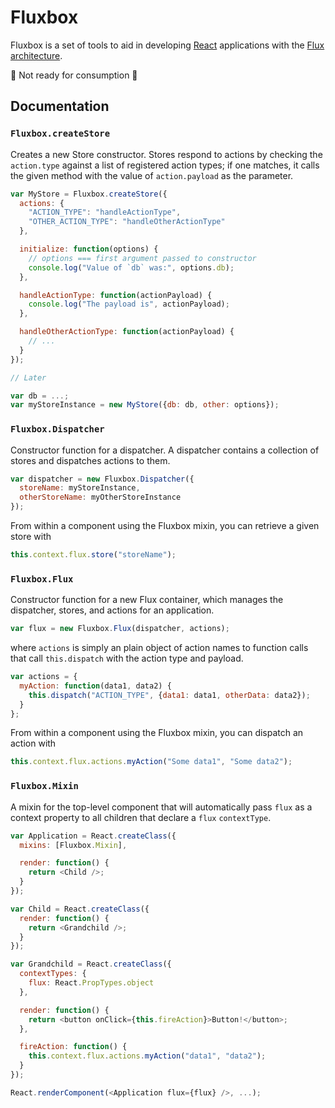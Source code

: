 Fluxbox
=======

Fluxbox is a set of tools to aid in developing
[React](http://facebook.github.io/react/) applications with the [Flux
architecture](http://facebook.github.io/react/docs/flux-overview.html).

:construction: Not ready for consumption :construction:

Documentation
-------------

### `Fluxbox.createStore`

Creates a new Store constructor. Stores respond to actions by checking the
`action.type` against a list of registered action types; if one matches, it
calls the given method with the value of `action.payload` as the parameter.

```javascript
var MyStore = Fluxbox.createStore({
  actions: {
    "ACTION_TYPE": "handleActionType",
    "OTHER_ACTION_TYPE": "handleOtherActionType"
  },

  initialize: function(options) {
    // options === first argument passed to constructor
    console.log("Value of `db` was:", options.db);
  },

  handleActionType: function(actionPayload) {
    console.log("The payload is", actionPayload);
  },

  handleOtherActionType: function(actionPayload) {
    // ...
  }
});

// Later

var db = ...;
var myStoreInstance = new MyStore({db: db, other: options});
```

### `Fluxbox.Dispatcher`

Constructor function for a dispatcher. A dispatcher contains a collection of
stores and dispatches actions to them.

```javascript
var dispatcher = new Fluxbox.Dispatcher({
  storeName: myStoreInstance,
  otherStoreName: myOtherStoreInstance
});
```

From within a component using the Fluxbox mixin, you can retrieve a given store
with

```javascript
this.context.flux.store("storeName");
```

### `Fluxbox.Flux`

Constructor function for a new Flux container, which manages the dispatcher,
stores, and actions for an application.

```javascript
var flux = new Fluxbox.Flux(dispatcher, actions);
```

where `actions` is simply an plain object of action names to function calls that
call `this.dispatch` with the action type and payload.

```javascript
var actions = {
  myAction: function(data1, data2) {
    this.dispatch("ACTION_TYPE", {data1: data1, otherData: data2});
  }
};
```

From within a component using the Fluxbox mixin, you can dispatch an action with

```javascript
this.context.flux.actions.myAction("Some data1", "Some data2");
```

### `Fluxbox.Mixin`

A mixin for the top-level component that will automatically pass `flux` as a
context property to all children that declare a `flux` `contextType`.

```javascript
var Application = React.createClass({
  mixins: [Fluxbox.Mixin],

  render: function() {
    return <Child />;
  }
});

var Child = React.createClass({
  render: function() {
    return <Grandchild />;
  }
});

var Grandchild = React.createClass({
  contextTypes: {
    flux: React.PropTypes.object
  },

  render: function() {
    return <button onClick={this.fireAction}>Button!</button>;
  },

  fireAction: function() {
    this.context.flux.actions.myAction("data1", "data2");
  }
});

React.renderComponent(<Application flux={flux} />, ...);
```
